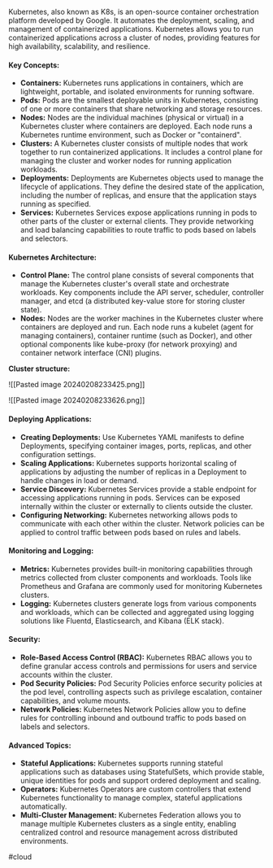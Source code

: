 Kubernetes, also known as K8s, is an open-source container orchestration platform developed by Google. It automates the deployment, scaling, and management of containerized applications. Kubernetes allows you to run containerized applications across a cluster of nodes, providing features for high availability, scalability, and resilience.

#### **Key Concepts:**

- **Containers:** Kubernetes runs applications in containers, which are lightweight, portable, and isolated environments for running software.
- **Pods:** Pods are the smallest deployable units in Kubernetes, consisting of one or more containers that share networking and storage resources.
- **Nodes:** Nodes are the individual machines (physical or virtual) in a Kubernetes cluster where containers are deployed. Each node runs a Kubernetes runtime environment, such as Docker or "containerd".
- **Clusters:** A Kubernetes cluster consists of multiple nodes that work together to run containerized applications. It includes a control plane for managing the cluster and worker nodes for running application workloads.
- **Deployments:** Deployments are Kubernetes objects used to manage the lifecycle of applications. They define the desired state of the application, including the number of replicas, and ensure that the application stays running as specified.
- **Services:** Kubernetes Services expose applications running in pods to other parts of the cluster or external clients. They provide networking and load balancing capabilities to route traffic to pods based on labels and selectors.

#### **Kubernetes Architecture:**

- **Control Plane:** The control plane consists of several components that manage the Kubernetes cluster's overall state and orchestrate workloads. Key components include the API server, scheduler, controller manager, and etcd (a distributed key-value store for storing cluster state).
- **Nodes:** Nodes are the worker machines in the Kubernetes cluster where containers are deployed and run. Each node runs a kubelet (agent for managing containers), container runtime (such as Docker), and other optional components like kube-proxy (for network proxying) and container network interface (CNI) plugins.

**Cluster structure:**

 ![[Pasted image 20240208233425.png]]


![[Pasted image 20240208233626.png]]


#### **Deploying Applications:**

- **Creating Deployments:** Use Kubernetes YAML manifests to define Deployments, specifying container images, ports, replicas, and other configuration settings.
- **Scaling Applications:** Kubernetes supports horizontal scaling of applications by adjusting the number of replicas in a Deployment to handle changes in load or demand.
- **Service Discovery:** Kubernetes Services provide a stable endpoint for accessing applications running in pods. Services can be exposed internally within the cluster or externally to clients outside the cluster.
- **Configuring Networking:** Kubernetes networking allows pods to communicate with each other within the cluster. Network policies can be applied to control traffic between pods based on rules and labels.


#### **Monitoring and Logging:**

- **Metrics:** Kubernetes provides built-in monitoring capabilities through metrics collected from cluster components and workloads. Tools like Prometheus and Grafana are commonly used for monitoring Kubernetes clusters.
- **Logging:** Kubernetes clusters generate logs from various components and workloads, which can be collected and aggregated using logging solutions like Fluentd, Elasticsearch, and Kibana (ELK stack).

#### **Security:**

- **Role-Based Access Control (RBAC):** Kubernetes RBAC allows you to define granular access controls and permissions for users and service accounts within the cluster.
- **Pod Security Policies:** Pod Security Policies enforce security policies at the pod level, controlling aspects such as privilege escalation, container capabilities, and volume mounts.
- **Network Policies:** Kubernetes Network Policies allow you to define rules for controlling inbound and outbound traffic to pods based on labels and selectors.


#### **Advanced Topics:**

- **Stateful Applications:** Kubernetes supports running stateful applications such as databases using StatefulSets, which provide stable, unique identities for pods and support ordered deployment and scaling.
- **Operators:** Kubernetes Operators are custom controllers that extend Kubernetes functionality to manage complex, stateful applications automatically.
- **Multi-Cluster Management:** Kubernetes Federation allows you to manage multiple Kubernetes clusters as a single entity, enabling centralized control and resource management across distributed environments.







#cloud

